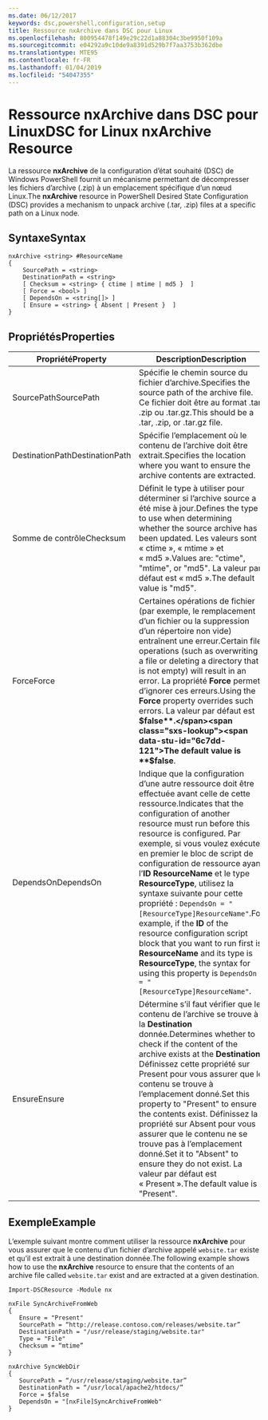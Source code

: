 ```yaml
---
ms.date: 06/12/2017
keywords: dsc,powershell,configuration,setup
title: Ressource nxArchive dans DSC pour Linux
ms.openlocfilehash: 800954478f149e29c22d1a88304c3be9950f109a
ms.sourcegitcommit: e04292a9c10de9a8391d529b7f7aa3753b362dbe
ms.translationtype: MTE95
ms.contentlocale: fr-FR
ms.lasthandoff: 01/04/2019
ms.locfileid: "54047355"
---
```

# <a name="dsc-for-linux-nxarchive-resource"></a><span data-ttu-id="6c7dd-103">Ressource nxArchive dans DSC pour Linux</span><span class="sxs-lookup"><span data-stu-id="6c7dd-103">DSC for Linux nxArchive Resource</span></span>

<span data-ttu-id="6c7dd-104">La ressource **nxArchive** de la configuration d’état souhaité (DSC) de Windows PowerShell fournit un mécanisme permettant de décompresser les fichiers d’archive (.zip) à un emplacement spécifique d’un nœud Linux.</span><span class="sxs-lookup"><span data-stu-id="6c7dd-104">The **nxArchive** resource in PowerShell Desired State Configuration (DSC) provides a mechanism to unpack archive (.tar, .zip) files at a specific path on a Linux node.</span></span>

## <a name="syntax"></a><span data-ttu-id="6c7dd-105">Syntaxe</span><span class="sxs-lookup"><span data-stu-id="6c7dd-105">Syntax</span></span>

```
nxArchive <string> #ResourceName
{
    SourcePath = <string>
    DestinationPath = <string>
    [ Checksum = <string> { ctime | mtime | md5 }  ]
    [ Force = <bool> ]
    [ DependsOn = <string[]> ]
    [ Ensure = <string> { Absent | Present }  ]
}
```

## <a name="properties"></a><span data-ttu-id="6c7dd-106">Propriétés</span><span class="sxs-lookup"><span data-stu-id="6c7dd-106">Properties</span></span>

|  <span data-ttu-id="6c7dd-107">Propriété</span><span class="sxs-lookup"><span data-stu-id="6c7dd-107">Property</span></span> |  <span data-ttu-id="6c7dd-108">Description</span><span class="sxs-lookup"><span data-stu-id="6c7dd-108">Description</span></span> |
|---|---|
| <span data-ttu-id="6c7dd-109">SourcePath</span><span class="sxs-lookup"><span data-stu-id="6c7dd-109">SourcePath</span></span>| <span data-ttu-id="6c7dd-110">Spécifie le chemin source du fichier d’archive.</span><span class="sxs-lookup"><span data-stu-id="6c7dd-110">Specifies the source path of the archive file.</span></span> <span data-ttu-id="6c7dd-111">Ce fichier doit être au format .tar, .zip ou .tar.gz.</span><span class="sxs-lookup"><span data-stu-id="6c7dd-111">This should be a .tar, .zip, or .tar.gz file.</span></span> |
| <span data-ttu-id="6c7dd-112">DestinationPath</span><span class="sxs-lookup"><span data-stu-id="6c7dd-112">DestinationPath</span></span>| <span data-ttu-id="6c7dd-113">Spécifie l’emplacement où le contenu de l’archive doit être extrait.</span><span class="sxs-lookup"><span data-stu-id="6c7dd-113">Specifies the location where you want to ensure the archive contents are extracted.</span></span>|
| <span data-ttu-id="6c7dd-114">Somme de contrôle</span><span class="sxs-lookup"><span data-stu-id="6c7dd-114">Checksum</span></span>| <span data-ttu-id="6c7dd-115">Définit le type à utiliser pour déterminer si l’archive source a été mise à jour.</span><span class="sxs-lookup"><span data-stu-id="6c7dd-115">Defines the type to use when determining whether the source archive has been updated.</span></span> <span data-ttu-id="6c7dd-116">Les valeurs sont « ctime », « mtime » et « md5 ».</span><span class="sxs-lookup"><span data-stu-id="6c7dd-116">Values are: "ctime", "mtime", or "md5".</span></span> <span data-ttu-id="6c7dd-117">La valeur par défaut est « md5 ».</span><span class="sxs-lookup"><span data-stu-id="6c7dd-117">The default value is "md5".</span></span>|
| <span data-ttu-id="6c7dd-118">Force</span><span class="sxs-lookup"><span data-stu-id="6c7dd-118">Force</span></span>| <span data-ttu-id="6c7dd-119">Certaines opérations de fichier (par exemple, le remplacement d’un fichier ou la suppression d’un répertoire non vide) entraînent une erreur.</span><span class="sxs-lookup"><span data-stu-id="6c7dd-119">Certain file operations (such as overwriting a file or deleting a directory that is not empty) will result in an error.</span></span> <span data-ttu-id="6c7dd-120">La propriété **Force** permet d’ignorer ces erreurs.</span><span class="sxs-lookup"><span data-stu-id="6c7dd-120">Using the **Force** property overrides such errors.</span></span> <span data-ttu-id="6c7dd-121">La valeur par défaut est **$false**.</span><span class="sxs-lookup"><span data-stu-id="6c7dd-121">The default value is **$false**.</span></span>|
| <span data-ttu-id="6c7dd-122">DependsOn</span><span class="sxs-lookup"><span data-stu-id="6c7dd-122">DependsOn</span></span> | <span data-ttu-id="6c7dd-123">Indique que la configuration d’une autre ressource doit être effectuée avant celle de cette ressource.</span><span class="sxs-lookup"><span data-stu-id="6c7dd-123">Indicates that the configuration of another resource must run before this resource is configured.</span></span> <span data-ttu-id="6c7dd-124">Par exemple, si vous voulez exécuter en premier le bloc de script de configuration de ressource ayant l’**ID** **ResourceName** et le type **ResourceType**, utilisez la syntaxe suivante pour cette propriété : `DependsOn = "[ResourceType]ResourceName"`.</span><span class="sxs-lookup"><span data-stu-id="6c7dd-124">For example, if the **ID** of the resource configuration script block that you want to run first is **ResourceName** and its type is **ResourceType**, the syntax for using this property is `DependsOn = "[ResourceType]ResourceName"`.</span></span>|
| <span data-ttu-id="6c7dd-125">Ensure</span><span class="sxs-lookup"><span data-stu-id="6c7dd-125">Ensure</span></span>| <span data-ttu-id="6c7dd-126">Détermine s’il faut vérifier que le contenu de l’archive se trouve à la **Destination** donnée.</span><span class="sxs-lookup"><span data-stu-id="6c7dd-126">Determines whether to check if the content of the archive exists at the **Destination**.</span></span> <span data-ttu-id="6c7dd-127">Définissez cette propriété sur Present pour vous assurer que le contenu se trouve à l’emplacement donné.</span><span class="sxs-lookup"><span data-stu-id="6c7dd-127">Set this property to "Present" to ensure the contents exist.</span></span> <span data-ttu-id="6c7dd-128">Définissez la propriété sur Absent pour vous assurer que le contenu ne se trouve pas à l’emplacement donné.</span><span class="sxs-lookup"><span data-stu-id="6c7dd-128">Set it to "Absent" to ensure they do not exist.</span></span> <span data-ttu-id="6c7dd-129">La valeur par défaut est « Present ».</span><span class="sxs-lookup"><span data-stu-id="6c7dd-129">The default value is "Present".</span></span>|

## <a name="example"></a><span data-ttu-id="6c7dd-130">Exemple</span><span class="sxs-lookup"><span data-stu-id="6c7dd-130">Example</span></span>

<span data-ttu-id="6c7dd-131">L’exemple suivant montre comment utiliser la ressource **nxArchive** pour vous assurer que le contenu d’un fichier d’archive appelé `website.tar` existe et qu’il est extrait à une destination donnée.</span><span class="sxs-lookup"><span data-stu-id="6c7dd-131">The following example shows how to use the **nxArchive** resource to ensure that the contents of an archive file called `website.tar` exist and are extracted at a given destination.</span></span>

```
Import-DSCResource -Module nx

nxFile SyncArchiveFromWeb
{
   Ensure = "Present"
   SourcePath = “http://release.contoso.com/releases/website.tar”
   DestinationPath = "/usr/release/staging/website.tar"
   Type = "File"
   Checksum = “mtime”
}

nxArchive SyncWebDir
{
   SourcePath = “/usr/release/staging/website.tar”
   DestinationPath = “/usr/local/apache2/htdocs/”
   Force = $false
   DependsOn = "[nxFile]SyncArchiveFromWeb"
}
```